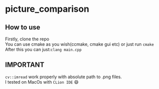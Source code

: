 # picture_comparison
## How to use
Firstly, clone the repo<br>
You can use cmake as you wish(ccmake, cmake gui etc) or just run `cmake`<br>
After this you can just:`clang main.cpp`<br>
## IMPORTANT
`cv::imread` work properly with absolute path to .png files.<br>
I tested on MacOs with `CLion IDE` :smile:
